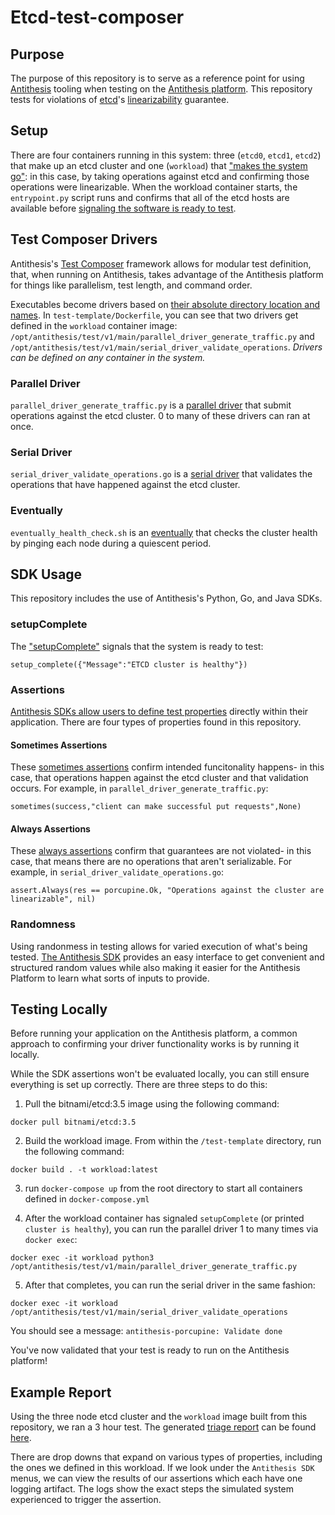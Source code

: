 # Etcd-test-composer

## Purpose

The purpose of this repository is to serve as a reference point for using [Antithesis](https://antithesis.com/) tooling when testing on the [Antithesis platform](https://antithesis.com/product/what_is_antithesis/). This repository tests for violations of [etcd](https://etcd.io/)'s [linearizability](https://etcd.io/docs/v3.5/learning/api_guarantees/) guarantee.  

## Setup

There are four containers running in this system: three (`etcd0`, `etcd1`, `etcd2`) that make up an etcd cluster and one (`workload`) that ["makes the system go"](https://antithesis.com/docs/getting_started/basic_test_hookup/): in this case, by taking operations against etcd and confirming those operations were linearizable. When the workload container starts, the `entrypoint.py` script runs and confirms that all of the etcd hosts are available before [signaling the software is ready to test](https://antithesis.com/docs/getting_started/basic_test_hookup/#ready-signal). 

## Test Composer Drivers

Antithesis's [Test Composer](https://antithesis.com/docs/test_templates/) framework allows for modular test definition, that, when running on Antithesis, takes advantage of the Antithesis platform for things like parallelism, test length, and command order.

Executables become drivers based on [their absolute directory location and names](https://antithesis.com/docs/test_templates/first_test/#structuring-test-templates). In `test-template/Dockerfile`, you can see that two drivers get defined in the `workload` container image: `/opt/antithesis/test/v1/main/parallel_driver_generate_traffic.py` and `/opt/antithesis/test/v1/main/serial_driver_validate_operations`. *Drivers can be defined on any container in the system.* 

### Parallel Driver

`parallel_driver_generate_traffic.py` is a [parallel driver](https://antithesis.com/docs/test_templates/test_composer_reference/#parallel-driver) that submit operations against the etcd cluster. 0 to many of these drivers can ran at once. 

### Serial Driver

`serial_driver_validate_operations.go` is a [serial driver](https://antithesis.com/docs/test_templates/test_composer_reference/#serial-driver-command) that validates the operations that have happened against the etcd cluster. 

### Eventually

`eventually_health_check.sh` is an [eventually](https://antithesis.com/docs/test_templates/test_composer_reference/#eventually-command) that checks the cluster health by pinging each node during a quiescent period.

## SDK Usage

This repository includes the use of Antithesis's Python, Go, and Java SDKs. 

### setupComplete

The ["setupComplete"](https://antithesis.com/docs/generated/sdk/python/antithesis/lifecycle.html#setup_complete) signals that the system is ready to test: 

`setup_complete({"Message":"ETCD cluster is healthy"})`

### Assertions

[Antithesis SDKs allow users to define test properties](https://antithesis.com/docs/using_antithesis/sdk/#test-properties) directly within their application. There are four types of properties found in this repository. 

#### Sometimes Assertions

These [sometimes assertions](https://antithesis.com/docs/properties_assertions/properties/#sometimes-properties) confirm intended funcitonality happens- in this case, that operations happen against the etcd cluster and that validation occurs. For example, in `parallel_driver_generate_traffic.py`: 

`sometimes(success,"client can make successful put requests",None)`

#### Always Assertions

These [always assertions](https://antithesis.com/docs/properties_assertions/properties/#always-properties) confirm that guarantees are not violated- in this case, that means there are no operations that aren't serializable. For example, in `serial_driver_validate_operations.go`: 

`assert.Always(res == porcupine.Ok, "Operations against the cluster are linearizable", nil)`

### Randomness

Using randonmess in testing allows for varied execution of what's being tested. [The Antithesis SDK](https://antithesis.com/docs/using_antithesis/sdk/#randomness) provides an easy interface to get convenient and structured random values while also making it easier for the Antithesis Platform to learn what sorts of inputs to provide.

## Testing Locally

Before running your application on the Antithesis platform, a common approach to confirming your driver functionality works is by running it locally. 

While the SDK assertions won't be evaluated locally, you can still ensure everything is set up correctly. There are three steps to do this: 

1. Pull the bitnami/etcd:3.5 image using the following command: 

`docker pull bitnami/etcd:3.5`

2. Build the workload image. From within the `/test-template` directory, run the following command: 

`docker build . -t workload:latest`

3. run `docker-compose up` from the root directory to start all containers defined in `docker-compose.yml`

4. After the workload container has signaled `setupComplete` (or printed `cluster is healthy`), you can run the parallel driver 1 to many times via `docker exec`: 

`docker exec -it workload python3 /opt/antithesis/test/v1/main/parallel_driver_generate_traffic.py`

5. After that completes, you can run the serial driver in the same fashion: 

`docker exec -it workload /opt/antithesis/test/v1/main/serial_driver_validate_operations`

You should see a message: `antithesis-porcupine: Validate done`

You've now validated that your test is ready to run on the Antithesis platform!

## Example Report

Using the three node etcd cluster and the `workload` image built from this repository, we ran a 3 hour test. The generated [triage report](https://antithesis.com/docs/reports/triage/) can be found [here](https://public.antithesis.com/report/1lbNRCanp75LRGLHB05LVZJC/t2e1RSTWGpkyvX3AuC6uWXWgOoJyj_oQU9X_LKVvFz4.html).

There are drop downs that expand on various types of properties, including the ones we defined in this workload. If we look under the `Antithesis SDK` menus, we can view the results of our assertions which each have one logging artifact. The logs show the exact steps the simulated system experienced to trigger the assertion.